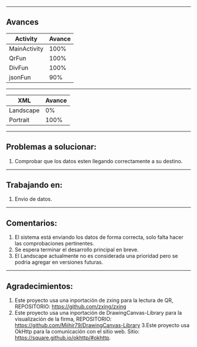 ----------------------------------------------------------
Avances
----------------------------------------------------------
| Activity | Avance |
|---|---|
| MainActivity | 100% |
| QrFun | 100% |
| DivFun | 100% |
| jsonFun | 90% |
----------------------------------------------------------
| XML | Avance |
|---|---|
| Landscape | 0% |
| Portrait | 100% |
----------------------------------------------------------
Problemas a solucionar:
----------------------------------------------------------
1. Comprobar que los datos esten llegando correctamente a su destino.
----------------------------------------------------------
Trabajando en:
----------------------------------------------------------
1. Envio de datos.
----------------------------------------------------------
Comentarios:
----------------------------------------------------------
1. El sistema está enviando los datos de forma correcta, solo falta hacer las comprobaciones pertinentes.
2. Se espera terminar el desarrollo principal en breve.
3. El Landscape actualmente no es considerada una prioridad 
  pero se podria agregar en versiones futuras.
--------------------------------------------------------------
Agradecimientos:
--------------------------------------------------------------
1. Este proyecto usa una inportación de zxing para la lectura de QR, REPOSITORIO:
https://github.com/zxing/zxing
2. Este proyecto usa una inportación de DrawingCanvas-Library para la visualización de la firma, REPOSITORIO: https://github.com/Miihir79/DrawingCanvas-Library
3.Este proyecto usa OkHttp para la comunicación con el sitio web. Sitio: https://square.github.io/okhttp/#okhttp.

